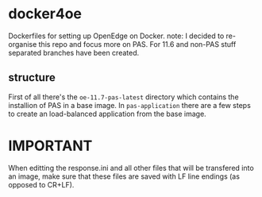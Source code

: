 # docker4oe
Dockerfiles for setting up OpenEdge on Docker.
note: I decided to re-organise this repo and focus more on PAS. For 11.6 and non-PAS stuff separated branches have been created.

## structure
First of all there's the `oe-11.7-pas-latest` directory which contains the installion of PAS in a base image.
In `pas-application` there are a few steps to create an load-balanced application from the base image.

# IMPORTANT
When editting the response.ini and all other files that will be transfered into an image, make sure that these files are saved with LF line endings (as opposed to CR+LF).
